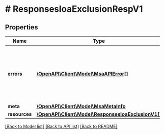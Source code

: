 # # ResponsesIoaExclusionRespV1

## Properties

Name | Type | Description | Notes
------------ | ------------- | ------------- | -------------
**errors** | [**\OpenAPI\Client\Model\MsaAPIError[]**](MsaAPIError.md) | A collection of any errors which occurred during execution of the request |
**meta** | [**\OpenAPI\Client\Model\MsaMetaInfo**](MsaMetaInfo.md) |  |
**resources** | [**\OpenAPI\Client\Model\ResponsesIoaExclusionV1[]**](ResponsesIoaExclusionV1.md) |  |

[[Back to Model list]](../../README.md#models) [[Back to API list]](../../README.md#endpoints) [[Back to README]](../../README.md)
